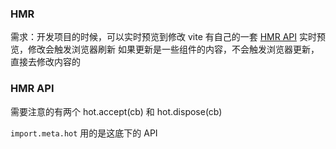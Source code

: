 ### HMR

需求：开发项目的时候，可以实时预览到修改
vite 有自己的一套 [HMR API](https://cn.vite.dev/guide/api-hmr)
实时预览，修改会触发浏览器刷新
如果更新是一些组件的内容，不会触发浏览器更新，直接去修改内容的

### HMR API

需要注意的有两个 hot.accept(cb) 和 hot.dispose(cb)

`import.meta.hot` 用的是这底下的 API
